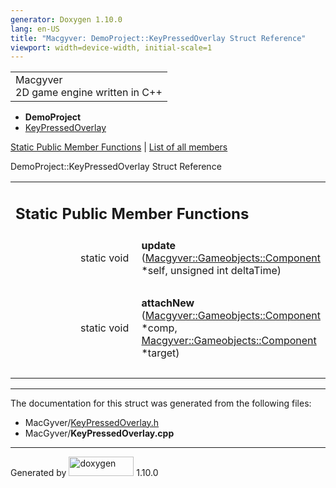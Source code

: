 ```yaml
---
generator: Doxygen 1.10.0
lang: en-US
title: "Macgyver: DemoProject::KeyPressedOverlay Struct Reference"
viewport: width=device-width, initial-scale=1
---
```


<div id="top">

<div id="titlearea">

<table data-cellspacing="0" data-cellpadding="0">
<colgroup>
<col style="width: 100%" />
</colgroup>
<tbody>
<tr id="projectrow" class="odd">
<td id="projectalign"><div id="projectname">
Macgyver
</div>
<div id="projectbrief">
2D game engine written in C++
</div></td>
</tr>
</tbody>
</table>

</div>

<div id="main-nav">

</div>

<div id="nav-path" class="navpath">

- **DemoProject**
- <a href="struct_demo_project_1_1_key_pressed_overlay.html"
  class="el">KeyPressedOverlay</a>

</div>

</div>

<div class="header">

<div class="summary">

[Static Public Member Functions](#pub-static-methods) \| [List of all
members](struct_demo_project_1_1_key_pressed_overlay-members.html)

</div>

<div class="headertitle">

<div class="title">

DemoProject::KeyPressedOverlay Struct Reference

</div>

</div>

</div>

<div class="contents">

<table class="memberdecls">
<colgroup>
<col style="width: 50%" />
<col style="width: 50%" />
</colgroup>
<tbody>
<tr class="odd heading">
<td colspan="2"><h2 id="static-public-member-functions"
class="groupheader"><span id="pub-static-methods"></span> Static Public
Member Functions</h2></td>
</tr>
<tr id="r_ad92cf04147073e06edabda120713e1fd"
class="even memitem:ad92cf04147073e06edabda120713e1fd">
<td class="memItemLeft" style="text-align: right;"
data-valign="top"><span id="ad92cf04147073e06edabda120713e1fd"></span>
static void </td>
<td class="memItemRight" data-valign="bottom"><strong>update</strong>
(<a href="class_macgyver_1_1_gameobjects_1_1_component.html"
class="el">Macgyver::Gameobjects::Component</a> *self, unsigned int
deltaTime)</td>
</tr>
<tr class="odd separator:ad92cf04147073e06edabda120713e1fd">
<td colspan="2" class="memSeparator"> </td>
</tr>
<tr id="r_afdeb35942e93ccaaea204d410c81c351"
class="even memitem:afdeb35942e93ccaaea204d410c81c351">
<td class="memItemLeft" style="text-align: right;"
data-valign="top"><span id="afdeb35942e93ccaaea204d410c81c351"></span>
static void </td>
<td class="memItemRight" data-valign="bottom"><strong>attachNew</strong>
(<a href="class_macgyver_1_1_gameobjects_1_1_component.html"
class="el">Macgyver::Gameobjects::Component</a> *comp, <a
href="class_macgyver_1_1_gameobjects_1_1_component.html"
class="el">Macgyver::Gameobjects::Component</a> *target)</td>
</tr>
<tr class="odd separator:afdeb35942e93ccaaea204d410c81c351">
<td colspan="2" class="memSeparator"> </td>
</tr>
</tbody>
</table>

------------------------------------------------------------------------

The documentation for this struct was generated from the following
files:

- MacGyver/<a href="_key_pressed_overlay_8h_source.html"
  class="el">KeyPressedOverlay.h</a>
- MacGyver/**KeyPressedOverlay.cpp**

</div>

------------------------------------------------------------------------

<span class="small">Generated
by [<img src="doxygen.svg" class="footer" width="104" height="31"
alt="doxygen" />](https://www.doxygen.org/index.html) 1.10.0</span>
